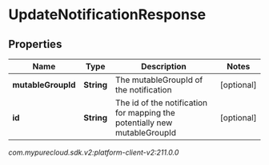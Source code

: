 # UpdateNotificationResponse


## Properties

| Name | Type | Description | Notes |
| ------------ | ------------- | ------------- | ------------- |
| **mutableGroupId** | **String** | The mutableGroupId of the notification |  [optional] |
| **id** | **String** | The id of the notification for mapping the potentially new mutableGroupId |  [optional] |




_com.mypurecloud.sdk.v2:platform-client-v2:211.0.0_
